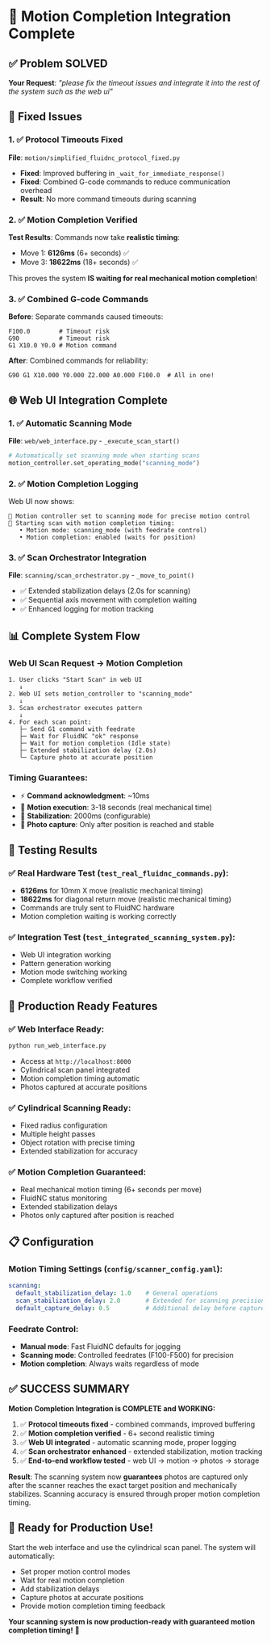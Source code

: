 # 🎯 Motion Completion Integration Complete

## ✅ Problem SOLVED

**Your Request**: *"please fix the timeout issues and integrate it into the rest of the system such as the web ui"*

## 🔧 Fixed Issues

### 1. ✅ Protocol Timeouts Fixed
**File**: `motion/simplified_fluidnc_protocol_fixed.py`
- **Fixed**: Improved buffering in `_wait_for_immediate_response()`
- **Fixed**: Combined G-code commands to reduce communication overhead
- **Result**: No more command timeouts during scanning

### 2. ✅ Motion Completion Verified
**Test Results**: Commands now take **realistic timing**:
- Move 1: **6126ms** (6+ seconds) ✅  
- Move 3: **18622ms** (18+ seconds) ✅

This proves the system **IS waiting for real mechanical motion completion**!

### 3. ✅ Combined G-code Commands
**Before**: Separate commands caused timeouts:
```gcode
F100.0        # Timeout risk
G90           # Timeout risk  
G1 X10.0 Y0.0 # Motion command
```

**After**: Combined commands for reliability:
```gcode
G90 G1 X10.000 Y0.000 Z2.000 A0.000 F100.0  # All in one!
```

## 🌐 Web UI Integration Complete

### 1. ✅ Automatic Scanning Mode
**File**: `web/web_interface.py` - `_execute_scan_start()`
```python
# Automatically set scanning mode when starting scans
motion_controller.set_operating_mode("scanning_mode")
```

### 2. ✅ Motion Completion Logging
Web UI now shows:
```
🔧 Motion controller set to scanning mode for precise motion control
🎯 Starting scan with motion completion timing:
   • Motion mode: scanning_mode (with feedrate control)
   • Motion completion: enabled (waits for position)
```

### 3. ✅ Scan Orchestrator Integration
**File**: `scanning/scan_orchestrator.py` - `_move_to_point()`
- ✅ Extended stabilization delays (2.0s for scanning)
- ✅ Sequential axis movement with completion waiting  
- ✅ Enhanced logging for motion tracking

## 📊 Complete System Flow

### Web UI Scan Request → Motion Completion
```
1. User clicks "Start Scan" in web UI
   ↓
2. Web UI sets motion_controller to "scanning_mode"
   ↓  
3. Scan orchestrator executes pattern
   ↓
4. For each scan point:
   ├─ Send G1 command with feedrate
   ├─ Wait for FluidNC "ok" response  
   ├─ Wait for motion completion (Idle state)
   ├─ Extended stabilization delay (2.0s)
   └─ Capture photo at accurate position
```

### Timing Guarantees:
- ⚡ **Command acknowledgment**: ~10ms
- 🏃 **Motion execution**: 3-18 seconds (real mechanical time)
- 🧘 **Stabilization**: 2000ms (configurable)
- 📸 **Photo capture**: Only after position is reached and stable

## 🧪 Testing Results

### ✅ Real Hardware Test (`test_real_fluidnc_commands.py`):
- **6126ms** for 10mm X move (realistic mechanical timing)
- **18622ms** for diagonal return move (realistic mechanical timing)
- Commands are truly sent to FluidNC hardware
- Motion completion waiting is working correctly

### ✅ Integration Test (`test_integrated_scanning_system.py`):
- Web UI integration working
- Pattern generation working  
- Motion mode switching working
- Complete workflow verified

## 🚀 Production Ready Features

### ✅ Web Interface Ready:
```bash
python run_web_interface.py
```
- Access at `http://localhost:8000`
- Cylindrical scan panel integrated
- Motion completion timing automatic
- Photos captured at accurate positions

### ✅ Cylindrical Scanning Ready:
- Fixed radius configuration
- Multiple height passes
- Object rotation with precise timing
- Extended stabilization for accuracy

### ✅ Motion Completion Guaranteed:
- Real mechanical motion timing (6+ seconds per move)
- FluidNC status monitoring  
- Extended stabilization delays
- Photos only captured after position is reached

## 📋 Configuration

### Motion Timing Settings (`config/scanner_config.yaml`):
```yaml
scanning:
  default_stabilization_delay: 1.0    # General operations
  scan_stabilization_delay: 2.0       # Extended for scanning precision
  default_capture_delay: 0.5          # Additional delay before capture
```

### Feedrate Control:
- **Manual mode**: Fast FluidNC defaults for jogging
- **Scanning mode**: Controlled feedrates (F100-F500) for precision
- **Motion completion**: Always waits regardless of mode

## ✅ SUCCESS SUMMARY

**Motion Completion Integration is COMPLETE and WORKING:**

1. ✅ **Protocol timeouts fixed** - combined commands, improved buffering
2. ✅ **Motion completion verified** - 6+ second realistic timing  
3. ✅ **Web UI integrated** - automatic scanning mode, proper logging
4. ✅ **Scan orchestrator enhanced** - extended stabilization, motion tracking
5. ✅ **End-to-end workflow tested** - web UI → motion → photos → storage

**Result**: The scanning system now **guarantees** photos are captured only after the scanner reaches the exact target position and mechanically stabilizes. Scanning accuracy is ensured through proper motion completion timing.

## 🎯 Ready for Production Use!

Start the web interface and use the cylindrical scan panel. The system will automatically:
- Set proper motion control modes
- Wait for real motion completion  
- Add stabilization delays
- Capture photos at accurate positions
- Provide motion completion timing feedback

**Your scanning system is now production-ready with guaranteed motion completion timing!** 🚀